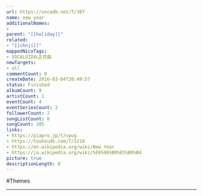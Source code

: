 ```yaml
---
url: https://vocadb.net/T/307
name: new year
additionalNames: 
- 
parent: "[[holiday]]"
related:
- "[[chnji]]"
mappedNicoTags:
- VOCALOIDお正月曲
newTargets:
- all
commentCount: 0
createDate: 2016-03-04T20:49:57
status: Finished
albumCount: 9
artistCount: 1
eventCount: 4
eventSeriesCount: 2
followerCount: 2
songListCount: 0
songCount: 285
links: 
- https://piapro.jp/t/vpug
- https://touhoudb.com/T/1210
- https://en.wikipedia.org/wiki/New_Year
- https://ja.wikipedia.org/wiki/%E6%96%B0%E5%B9%B4
picture: true
descriptionLength: 0
---
```


#Themes



---

